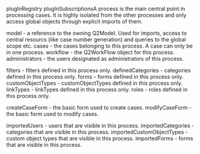 plugInRegistry plugInSubscriptionsA process is the main central point in processing cases. It is highly isolated from the other processes and only access global objects through explicit imports of them.

model - a reference to the owning Q2Model. Used for imports, access to central resourcs (like case number generation) and queries to the global scope etc.
cases - the cases belonging to this process. A case can only be in one process.
workflow - the Q2WorkFlow object for this process.
administrators - the users designated as administrators of this process.

filters - filters defined in this process only.
definedCategories - categories defined in this process only.
forms - forms defined in this process only.
customObjectTypes - customObjectTypes defined in this process only.
linkTypes - linkTypes defined in this process only.
roles - roles defined in this process only.

createCaseForm - the basic form used to create cases.
modifyCaseForm - the basic form used to modify cases.

importedUsers - users that are visible in this process.
importedCategories - categories that are visible in this process.
importedCustomObjectTypes - custom object types that are visible in this process.
importedForms - forms that are visible in this process.
